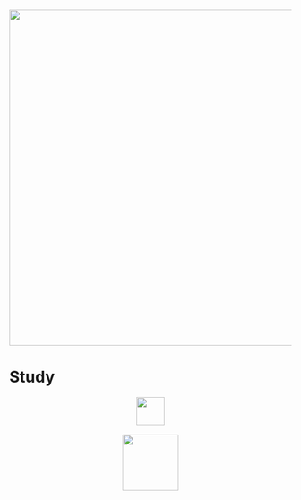 <h3 align="center"><a href="https://angelluis2006.github.io"><img src="https://i.imgur.com/QE0uriH.png" width="600px"></a></h3>

# Study

<p align="center" href="https://angelluis2006.github.io">
  <img src="https://cdn.icon-icons.com/icons2/1508/PNG/512/python_104451.png" width="50px">
<br><br>
  <img src="https://www.netacad.com/portal/sites/all/themes/custom/post_login/assets/img/cisco_netacad_logo.png" width="100px">
</p>
